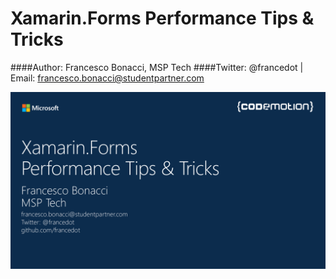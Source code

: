 # Xamarin.Forms Performance Tips & Tricks

####Author: Francesco Bonacci, MSP Tech
####Twitter: @francedot | Email: francesco.bonacci@studentpartner.com

<img src="./Logo.png" width="800">
